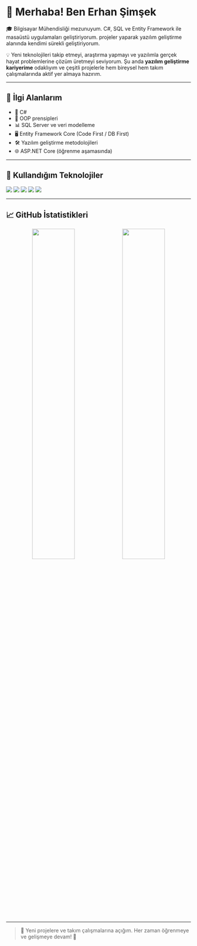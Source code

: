 
# 👋 Merhaba! Ben Erhan Şimşek

🎓 Bilgisayar Mühendisliği mezunuyum. C#, SQL ve Entity Framework ile masaüstü uygulamaları geliştiriyorum. projeler yaparak yazılım geliştirme alanında kendimi sürekli geliştiriyorum.

💡 Yeni teknolojileri takip etmeyi, araştırma yapmayı ve yazılımla gerçek hayat problemlerine çözüm üretmeyi seviyorum. Şu anda **yazılım geliştirme kariyerime** odaklıyım ve çeşitli projelerle hem bireysel hem takım çalışmalarında aktif yer almaya hazırım.

---

## 🚀 İlgi Alanlarım
- 🎯 C# 
- 🧱  OOP prensipleri
- 📊 SQL Server ve veri modelleme
- 🖥️ Entity Framework Core (Code First / DB First)
- 🛠 Yazılım geliştirme metodolojileri
- 🌐 ASP.NET Core (öğrenme aşamasında)


---

## 🔧 Kullandığım Teknolojiler

<p>
  <img src="https://img.shields.io/badge/C%23-%23239120.svg?style=for-the-badge&logo=c-sharp&logoColor=white"/>
  <img src="https://img.shields.io/badge/Windows_Forms-0078D6?style=for-the-badge&logo=windows&logoColor=white"/>
  <img src="https://img.shields.io/badge/SQL_Server-CC2927?style=for-the-badge&logo=microsoftsqlserver&logoColor=white"/>
  <img src="https://img.shields.io/badge/Entity_Framework_Core-512BD4?style=for-the-badge&logo=.net&logoColor=white"/>
  <img src="https://img.shields.io/badge/Visual_Studio-5C2D91?style=for-the-badge&logo=visualstudio&logoColor=white"/>
</p>

---

## 📈 GitHub İstatistikleri

<p align="center">
  <img src="https://github-readme-stats.vercel.app/api?username=Erhan3427&show_icons=true&theme=github_dark" width="48%"/>
  <img src="https://github-readme-stats.vercel.app/api/top-langs/?username=Erhan3427&layout=compact&theme=github_dark" width="48%"/>
</p>

---



> 💬 Yeni projelere ve takım çalışmalarına açığım. Her zaman öğrenmeye ve gelişmeye devam! 🚀

